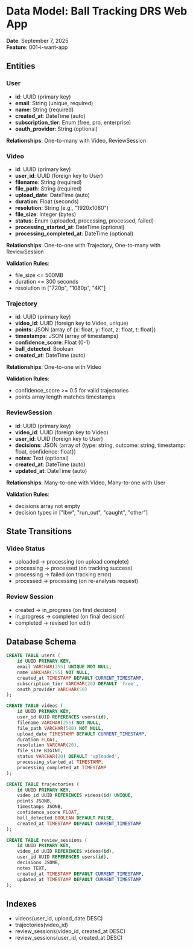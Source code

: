 # Data Model: Ball Tracking DRS Web App

**Date**: September 7, 2025  
**Feature**: 001-i-want-app  

## Entities

### User
- **id**: UUID (primary key)
- **email**: String (unique, required)
- **name**: String (required)
- **created_at**: DateTime (auto)
- **subscription_tier**: Enum (free, pro, enterprise)
- **oauth_provider**: String (optional)

**Relationships**: One-to-many with Video, ReviewSession

### Video
- **id**: UUID (primary key)
- **user_id**: UUID (foreign key to User)
- **filename**: String (required)
- **file_path**: String (required)
- **upload_date**: DateTime (auto)
- **duration**: Float (seconds)
- **resolution**: String (e.g., "1920x1080")
- **file_size**: Integer (bytes)
- **status**: Enum (uploaded, processing, processed, failed)
- **processing_started_at**: DateTime (optional)
- **processing_completed_at**: DateTime (optional)

**Relationships**: One-to-one with Trajectory, One-to-many with ReviewSession

**Validation Rules**:
- file_size <= 500MB
- duration <= 300 seconds
- resolution in ["720p", "1080p", "4K"]

### Trajectory
- **id**: UUID (primary key)
- **video_id**: UUID (foreign key to Video, unique)
- **points**: JSON (array of {x: float, y: float, z: float, t: float})
- **timestamps**: JSON (array of timestamps)
- **confidence_score**: Float (0-1)
- **ball_detected**: Boolean
- **created_at**: DateTime (auto)

**Relationships**: One-to-one with Video

**Validation Rules**:
- confidence_score >= 0.5 for valid trajectories
- points array length matches timestamps

### ReviewSession
- **id**: UUID (primary key)
- **video_id**: UUID (foreign key to Video)
- **user_id**: UUID (foreign key to User)
- **decisions**: JSON (array of {type: string, outcome: string, timestamp: float, confidence: float})
- **notes**: Text (optional)
- **created_at**: DateTime (auto)
- **updated_at**: DateTime (auto)

**Relationships**: Many-to-one with Video, Many-to-one with User

**Validation Rules**:
- decisions array not empty
- decision types in ["lbw", "run_out", "caught", "other"]

## State Transitions

### Video Status
- uploaded → processing (on upload complete)
- processing → processed (on tracking success)
- processing → failed (on tracking error)
- processed → processing (on re-analysis request)

### Review Session
- created → in_progress (on first decision)
- in_progress → completed (on final decision)
- completed → revised (on edit)

## Database Schema
```sql
CREATE TABLE users (
    id UUID PRIMARY KEY,
    email VARCHAR(255) UNIQUE NOT NULL,
    name VARCHAR(255) NOT NULL,
    created_at TIMESTAMP DEFAULT CURRENT_TIMESTAMP,
    subscription_tier VARCHAR(20) DEFAULT 'free',
    oauth_provider VARCHAR(50)
);

CREATE TABLE videos (
    id UUID PRIMARY KEY,
    user_id UUID REFERENCES users(id),
    filename VARCHAR(255) NOT NULL,
    file_path VARCHAR(500) NOT NULL,
    upload_date TIMESTAMP DEFAULT CURRENT_TIMESTAMP,
    duration FLOAT,
    resolution VARCHAR(20),
    file_size BIGINT,
    status VARCHAR(20) DEFAULT 'uploaded',
    processing_started_at TIMESTAMP,
    processing_completed_at TIMESTAMP
);

CREATE TABLE trajectories (
    id UUID PRIMARY KEY,
    video_id UUID REFERENCES videos(id) UNIQUE,
    points JSONB,
    timestamps JSONB,
    confidence_score FLOAT,
    ball_detected BOOLEAN DEFAULT FALSE,
    created_at TIMESTAMP DEFAULT CURRENT_TIMESTAMP
);

CREATE TABLE review_sessions (
    id UUID PRIMARY KEY,
    video_id UUID REFERENCES videos(id),
    user_id UUID REFERENCES users(id),
    decisions JSONB,
    notes TEXT,
    created_at TIMESTAMP DEFAULT CURRENT_TIMESTAMP,
    updated_at TIMESTAMP DEFAULT CURRENT_TIMESTAMP
);
```

## Indexes
- videos(user_id, upload_date DESC)
- trajectories(video_id)
- review_sessions(video_id, created_at DESC)
- review_sessions(user_id, created_at DESC)
